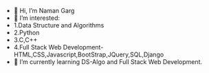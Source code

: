 - 👋 Hi, I’m Naman Garg
- 👀 I’m interested:
-    1.Data Structure and Algorithms
-    2.Python
-    3.C,C++
-    4.Full Stack Web Development-HTML,CSS,Javascript,BootStrap,JQuery,SQL,Django             
- 🌱 I’m currently learning DS-Algo and Full Stack Web Development.
